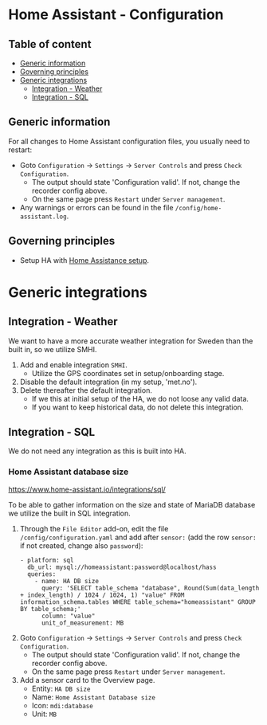 # Home Assistant - Configuration

## Table of content

- [Generic information](https://github.com/slittorin/home-assistant-configuration#generic-information)
- [Governing principles](https://github.com/slittorin/home-assistant-configuration#governing-principles)
- [Generic integrations](https://github.com/slittorin/home-assistant-configuration#generic-integrations)
  - [Integration - Weather](https://github.com/slittorin/home-assistant-configuration#integration---weather)
  - [Integration - SQL](https://github.com/slittorin/home-assistant-configuration#integration---sql)

## Generic information

For all changes to Home Assistant configuration files, you usually need to restart:
-  Goto `Configuration` -> `Settings` -> `Server Controls` and press `Check Configuration`.
   - The output should state 'Configuration valid'. If not, change the recorder config above.
   - On the same page press `Restart` under `Server management`.
- Any warnings or errors can be found in the file `/config/home-assistant.log`.

## Governing principles

- Setup HA with [Home Assistance setup](https://github.com/slittorin/home-assistant-setup).

# Generic integrations

## Integration - Weather

We want to have a more accurate weather integration for Sweden than the built in, so we utilize SMHI.

1. Add and enable integration `SMHI`.
   - Utilize the GPS coordinates set in setup/onboarding stage.
3. Disable the default integration (in my setup, 'met.no').
4. Delete thereafter the default integration.
   - If we this at initial setup of the HA, we do not loose any valid data.
   - If you want to keep historical data, do not delete this integration.

## Integration - SQL

We do not need any integration as this is built into HA.

### Home Assistant database size

https://www.home-assistant.io/integrations/sql/

To be able to gather information on the size and state of MariaDB database we utilize the built in SQL integration.

1. Through the `File Editor` add-on, edit the file `/config/configuration.yaml` and add after `sensor:` (add the row `sensor:` if not created, change also `password`):
     ```
     - platform: sql
       db_url: mysql://homeassistant:password@localhost/hass
       queries:
         - name: HA DB size
           query: 'SELECT table_schema "database", Round(Sum(data_length + index_length) / 1024 / 1024, 1) "value" FROM information_schema.tables WHERE table_schema="homeassistant" GROUP BY table_schema;'
           column: "value"
           unit_of_measurement: MB
     ```
2. Goto `Configuration` -> `Settings` -> `Server Controls` and press `Check Configuration`.
   - The output should state 'Configuration valid'. If not, change the recorder config above.
   - On the same page press `Restart` under `Server management`.
3. Add a sensor card to the Overview page.
   - Entity: `HA DB size`
   - Name: `Home Assistant Database size`
   - Icon: `mdi:database`
   - Unit: `MB`
